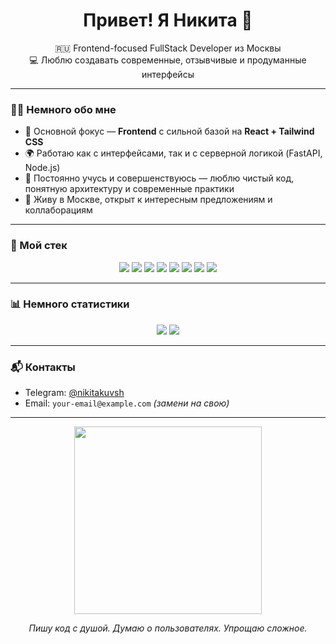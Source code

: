 <h1 align="center">Привет! Я Никита 👋</h1>

<p align="center">
  🇷🇺 Frontend-focused FullStack Developer из Москвы<br/>
  💻 Люблю создавать современные, отзывчивые и продуманные интерфейсы
</p>

---

### 🧑‍💻 Немного обо мне

- 🎯 Основной фокус — **Frontend** с сильной базой на **React + Tailwind CSS**
- 🌍 Работаю как с интерфейсами, так и с серверной логикой (FastAPI, Node.js)
- 🚀 Постоянно учусь и совершенствуюсь — люблю чистый код, понятную архитектуру и современные практики
- 🌆 Живу в Москве, открыт к интересным предложениям и коллаборациям

---

### 🧰 Мой стек

<p align="center">
  <img src="https://img.shields.io/badge/React-61DAFB?style=for-the-badge&logo=react&logoColor=black" />
  <img src="https://img.shields.io/badge/Tailwind_CSS-38B2AC?style=for-the-badge&logo=tailwind-css&logoColor=white" />
  <img src="https://img.shields.io/badge/JavaScript-F7DF1E?style=for-the-badge&logo=javascript&logoColor=black" />
  <img src="https://img.shields.io/badge/TypeScript-3178C6?style=for-the-badge&logo=typescript&logoColor=white" />
  <img src="https://img.shields.io/badge/FastAPI-009688?style=for-the-badge&logo=fastapi&logoColor=white" />
  <img src="https://img.shields.io/badge/Python-3776AB?style=for-the-badge&logo=python&logoColor=white" />
  <img src="https://img.shields.io/badge/PostgreSQL-336791?style=for-the-badge&logo=postgresql&logoColor=white" />
  <img src="https://img.shields.io/badge/Docker-2496ED?style=for-the-badge&logo=docker&logoColor=white" />
</p>

---

### 📊 Немного статистики

<p align="center">
  <img src="https://github-readme-stats.vercel.app/api?username=nikitakuvsh&show_icons=true&theme=tokyonight" />
  <img src="https://github-readme-stats.vercel.app/api/top-langs/?username=nikitakuvsh&layout=compact&theme=tokyonight" />
</p>

---

### 📬 Контакты

- Telegram: [@nikitakuvsh](https://t.me/nikitakuvsh)
- Email: `your-email@example.com` *(замени на свою)*

---

<p align="center">
  <img src="https://media.giphy.com/media/qgQUggAC3Pfv687qPC/giphy.gif" width="300" />
</p>

<p align="center">
  <i>Пишу код с душой. Думаю о пользователях. Упрощаю сложное.</i>
</p>
